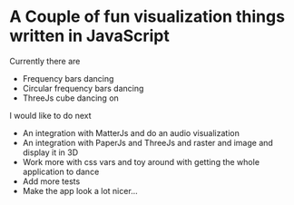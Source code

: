 # A Couple of fun visualization things written in JavaScript

Currently there are
 - Frequency bars dancing
 - Circular frequency bars dancing
 - ThreeJs cube dancing on

I would like to do next

 - An integration with MatterJs and do an audio visualization
 - An integration with PaperJs and ThreeJs and raster and image and display it in 3D
 - Work more with css vars and toy around with getting the whole application to dance
 - Add more tests
 - Make the app look a lot nicer...
